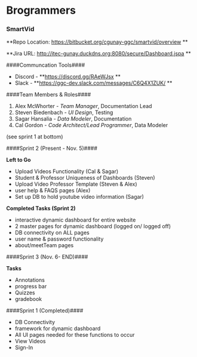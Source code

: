 # Brogrammers #

### SmartVid ###

**Repo Location: https://bitbucket.org/cgunay-ggc/smartvid/overview **

**Jira URL: http://itec-gunay.duckdns.org:8080/secure/Dashboard.jspa **

####Communcation Tools####

+ Discord - **https://discord.gg/RAeWJsx **
+ Slack - 	**https://ggc-dev.slack.com/messages/C6Q4X1ZUK/ **

####Team Members & Roles####
1. Alex McWhorter - _Team Manager_, Documentation Lead
2. Steven Biedenbach - _UI Design_, Testing
3. Sagar Hansalia - _Data Modeler_, Documentation
4. Cal Gordon - _Code Architect/Lead Programmer_, Data Modeler

(see sprint 1 at bottom)


####Sprint 2 (Present - Nov. 5)####

**Left to Go**
+ Upload Videos Functionality (Cal & Sagar)
+ Student & Professor Uniqueness of Dashboards (Steven)
+ Upload Video Professor Template (Steven & Alex)
+ user help & FAQS pages (Alex)
+ Set up DB to hold youtube video information (Sagar)


**Completed Tasks (Sprint 2)**
+ interactive dynamic dashboard for entire website
+ 2 master pages for dynamic dashboard (logged on/ logged off)
+ DB connectivity on ALL pages
+ user name & password functionality
+ about/meetTeam pages




####Sprint 3 (Nov. 6- END)####

**Tasks**
+ Annotations
+ progress bar
+ Quizzes
+ gradebook




####Sprint 1 (Completed)####

+ DB Connectivity
+ framework for dynamic dashboard
+ All UI pages needed for these functions to occur
+ View Videos
+ Sign-In
